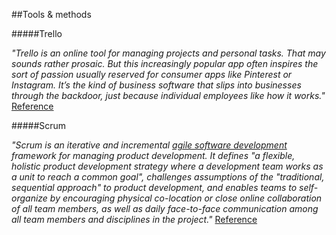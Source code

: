 
##Tools & methods

#####Trello

*"Trello is an online tool for managing projects and personal tasks. That may sounds rather prosaic. But this increasingly popular app often inspires the sort of passion usually reserved for consumer apps like Pinterest or Instagram. It’s the kind of business software that slips into businesses through the backdoor, just because individual employees like how it works."*
[Reference](http://www.trello.com)

#####Scrum

*"Scrum is an iterative and incremental [agile software development](http://en.wikipedia.org/wiki/Agile_software_development) framework for managing product development. It defines "a flexible, holistic product development strategy where a development team works as a unit to reach a common goal", challenges assumptions of the "traditional, sequential approach" to product development, and enables teams to self-organize by encouraging physical co-location or close online collaboration of all team members, as well as daily face-to-face communication among all team members and disciplines in the project."*
[Reference](http://en.wikipedia.org/wiki/Scrum_(software_development))

